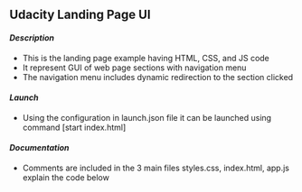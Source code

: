 ## Udacity Landing Page UI

#### *Description*

- This is the landing page example having HTML, CSS, and JS code
- It represent GUI of web page sections with navigation menu
- The navigation menu includes dynamic redirection to the section clicked

#### *Launch*

- Using the configuration in launch.json file it can be launched using command [start index.html]

#### *Documentation*

- Comments are included in the 3 main files styles.css, index.html, app.js explain the code below



